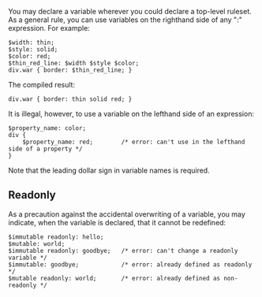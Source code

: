 You may declare a variable wherever you could declare a top-level ruleset. As a general rule, you can use variables on the righthand side of any ":" expression. For example:

```
$width: thin;
$style: solid;
$color: red;
$thin_red_line: $width $style $color;
div.war { border: $thin_red_line; }
```

The compiled result:

```
div.war { border: thin solid red; }
```

It is illegal, however, to use a variable on the lefthand side of an expression:

```
$property_name: color;
div {
    $property_name: red;        /* error: can't use in the lefthand side of a property */
}
```

Note that the leading dollar sign in variable names is required.

## Readonly

As a precaution against the accidental overwriting of a variable, you may indicate, when the variable is declared, that it cannot be redefined:

```
$immutable readonly: hello;
$mutable: world;
$immutable readonly: goodbye;   /* error: can't change a readonly variable */
$immutable: goodbye;            /* error: already defined as readonly */
$mutable readonly: world;       /* error: already defined as non-readonly */
```
